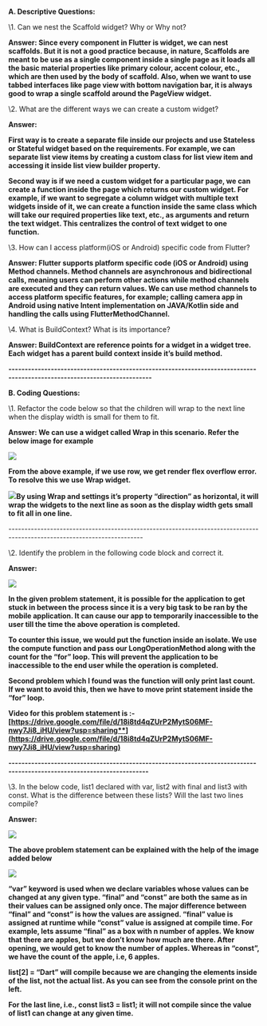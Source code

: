 ﻿**A. Descriptive Questions:**

\1. Can we nest the Scaffold widget? Why or Why not?

**Answer: Since every component in Flutter is widget, we can nest scaffolds. But it is not a good practice because, in nature, Scaffolds are meant to be use as a single component inside a single page as it loads all the basic material properties like primary colour, accent colour, etc., which are then used by the body of scaffold. Also, when we want to use tabbed interfaces like page view with bottom navigation bar, it is always good to wrap a single scaffold around the PageView widget.**




\2. What are the different ways we can create a custom widget?

**Answer:**

**First way is to create a separate file inside our projects and use Stateless or Stateful widget based on the requirements. For example, we can separate list view items by creating a custom class for list view item and accessing it inside list view builder property.**

**Second way is if we need a custom widget for a particular page, we can create a function inside the page which returns our custom widget. For example, if we want to segregate a column widget with multiple text widgets inside of it, we can create a function inside the same class which will take our required properties like text, etc., as arguments and return the text widget. This centralizes the control of text widget to one function.**




\3. How can I access platform(iOS or Android) specific code from Flutter?

**Answer: Flutter supports platform specific code (iOS or Android) using Method channels. Method channels are asynchronous and bidirectional calls, meaning users can perform other actions while method channels are executed and they can return values.  We can use method channels to access platform specific features, for example; calling camera app in Android using native Intent implementation on JAVA/Kotlin side and handling the calls using FlutterMethodChannel.**





\4. What is BuildContext? What is its importance?

**Answer: BuildContext are reference points for a widget in a widget tree. Each widget has a parent build context inside it’s build method.**



**------------------------------------------------------------------------------------------------------------------------**






**B. Coding Questions:**

\1. Refactor the code below so that the children will wrap to the next line when the display width is small for them to fit.

**Answer: We can use a widget called Wrap in this scenario. Refer the below image for example**

![](Aspose.Words.9c708d88-17dd-4f7d-bf21-f728aa266deb.001.png)

**From the above example, if we use row, we get render flex overflow error. To resolve this we use Wrap widget.**


![](Aspose.Words.9c708d88-17dd-4f7d-bf21-f728aa266deb.002.png)**By using Wrap and settings it’s property “direction” as horizontal, it will wrap the widgets to the next line as soon as the display width gets small to fit all in one line.**

\------------------------------------------------------------------------------------------------------------------------

\2. Identify the problem in the following code block and correct it.

**Answer:**

![](Aspose.Words.9c708d88-17dd-4f7d-bf21-f728aa266deb.003.png)











**In the given problem statement, it is possible for the application to get stuck in between the process since it is a very big task to be ran by the mobile application. It can cause our app to temporarily inaccessible to the user till the time the above operation is completed.**

**To counter this issue, we would put the function inside an isolate. We use the compute function and pass our LongOperationMethod along with the count for the “for” loop. This will prevent the application to be inaccessible to the end user while the operation is completed.**

**Second problem which I found was the function will only print last count. If we want to avoid this, then we have to move print statement inside the “for” loop.**

**Video for this problem statement is :- [https://drive.google.com/file/d/18i8td4qZUrP2MytS06MF-nwy7Ji8_iHU/view?usp=sharing**](https://drive.google.com/file/d/18i8td4qZUrP2MytS06MF-nwy7Ji8_iHU/view?usp=sharing)**

**-----------------------------------------------------------------------------------------------------------------------**

\3. In the below code, list1 declared with var, list2 with final and list3 with const. What is the difference between these lists? Will the last two lines compile?

**Answer:**

![](Aspose.Words.9c708d88-17dd-4f7d-bf21-f728aa266deb.004.png)










**The above problem statement can be explained with the help of the image added below**






![](Aspose.Words.9c708d88-17dd-4f7d-bf21-f728aa266deb.005.png)

**“var” keyword is used when we declare variables whose values can be changed at any given type. “final” and “const” are both the same as in their values can be assigned only once. The major difference between “final” and “const” is how the values are assigned. “final” value is assigned at runtime while “const” value is assigned at compile time. For example, lets assume “final” as a box with n number of apples. We know that there are apples, but we don’t know how much are there. After opening, we would get to know the number of apples. Whereas in “const”, we have the count of the apple, i.e, 6 apples.**


**list[2] = “Dart” will compile because we are changing the elements inside of the list, not the actual list. As you can see from the console print on the left.**

**For the last line, i.e., const list3 = list1; it will not compile since the value of list1 can change at any given time.**
